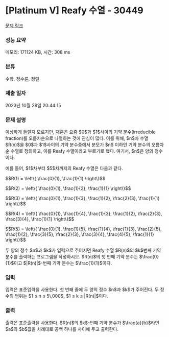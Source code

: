 # [Platinum V] Reafy 수열 - 30449 

[문제 링크](https://www.acmicpc.net/problem/30449) 

### 성능 요약

메모리: 171124 KB, 시간: 308 ms

### 분류

수학, 정수론, 정렬

### 제출 일자

2023년 10월 28일 20:44:15

### 문제 설명

<p>이상하게 들릴지 모르지만, 재훈은 요즘 $0$과 $1$사이의 기약 분수(irreducible fraction)를 오름차순으로 나열하는 것에 관심이 많다. 이를 위해, $n$차 수열 $R(n)$을 $0$과 $1$사이의 기약 분수중에서 분모가 $n$ 이하인 기약 분수의 오름차순 수열로 정의하고, 이를 Reafy 수열이라고 부르기로 했다. 여기서, $n$은 양의 정수이다.</p>

<p>예를 들어, $1$차부터 $5$차까지의 Reafy 수열은 다음과 같다.</p>

<p>$$R(1) = \left\{ \frac{0}{1}, \frac{1}{1} \right\}$$</p>

<p>$$R(2) = \left\{ \frac{0}{1}, \frac{1}{2}, \frac{1}{1} \right\}$$</p>

<p>$$R(3) = \left\{ \frac{0}{1}, \frac{1}{3}, \frac{1}{2}, \frac{2}{3}, \frac{1}{1} \right\}$$</p>

<p>$$R(4) = \left\{ \frac{0}{1}, \frac{1}{4}, \frac{1}{3}, \frac{1}{2}, \frac{2}{3}, \frac{3}{4}, \frac{1}{1} \right\}$$</p>

<p>$$R(5) = \left\{ \frac{0}{1}, \frac{1}{5}, \frac{1}{4}, \frac{1}{3}, \frac{2}{5}, \frac{1}{2}, \frac{3}{5}, \frac{2}{3}, \frac{3}{4}, \frac{4}{5}, \frac{1}{1} \right\}$$</p>

<p>두 양의 정수 $n$과 $k$가 입력으로 주어지면 Reafy 수열 $R(n)$의 $k$번째 기약 분수를 출력하는 프로그램을 작성하시오. $R(n)$의 첫 번째 기약 분수는 $\frac{0}{1}$이고 $|R(n)|$-번째 기약 분수는 $\frac{1}{1}$이다.</p>

### 입력 

 <p>입력은 표준입력을 사용한다. 첫 번째 줄에 두 양의 정수 $n$과 $k$가 주어진다. 두 정수의 범위는 $1 ≤ n ≤ 5\,000$, $1 ≤ k ≤ |R(n)|$이다.</p>

### 출력 

 <p>출력은 표준출력을 사용한다. $R(n)$의 $k$-번째 기약 분수가 $\frac{a}{b}$라면 $a$와 $b$값을 차례대로 공백 하나를 사이에 두고 출력한다.</p>

